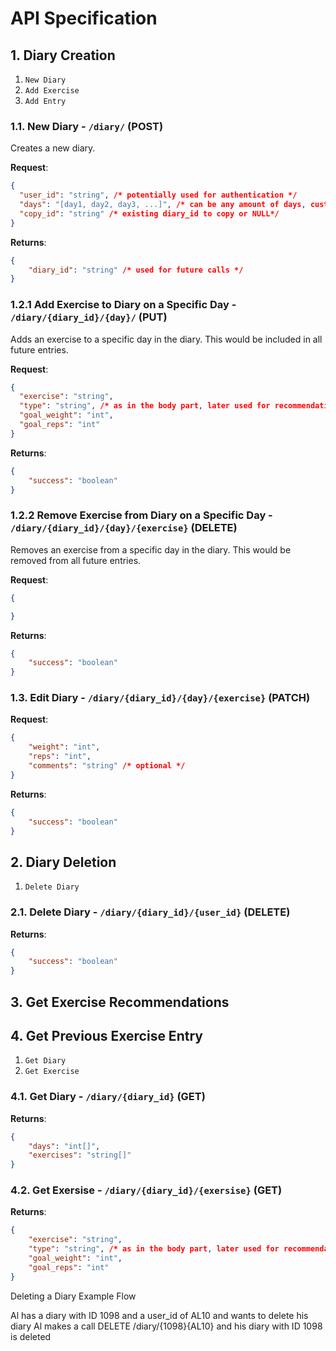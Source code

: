 # API Specification

## 1. Diary Creation
1. `New Diary`
2. `Add Exercise`
3. `Add Entry`

### 1.1. New Diary - `/diary/` (POST)


Creates a new diary.


**Request**:


```json
{
  "user_id": "string", /* potentially used for authentication */
  "days": "[day1, day2, day3, ...]", /* can be any amount of days, custom-named, etc. */
  "copy_id": "string" /* existing diary_id to copy or NULL*/
}
```


**Returns**:


```json
{
    "diary_id": "string" /* used for future calls */
}
```

### 1.2.1 Add Exercise to Diary on a Specific Day - `/diary/{diary_id}/{day}/` (PUT)

Adds an exercise to a specific day in the diary. This would be included in all future entries.

**Request**:

```json
{
  "exercise": "string",
  "type": "string", /* as in the body part, later used for recommendations */
  "goal_weight": "int",
  "goal_reps": "int"
}
```

**Returns**:

```json
{
    "success": "boolean"
}
```

### 1.2.2 Remove Exercise from Diary on a Specific Day - `/diary/{diary_id}/{day}/{exercise}` (DELETE)

Removes an exercise from a specific day in the diary. This would be removed from all future entries.

**Request**:

```json
{

}
```

**Returns**:

```json
{
    "success": "boolean"
}
```

### 1.3. Edit Diary - `/diary/{diary_id}/{day}/{exercise}` (PATCH)

**Request**:

```json
{
    "weight": "int",
    "reps": "int",
    "comments": "string" /* optional */
}
```

**Returns**:

```json
{
    "success": "boolean"
}
```



## 2. Diary Deletion
1. `Delete Diary`

### 2.1. Delete Diary - `/diary/{diary_id}/{user_id}` (DELETE)

**Returns**:

```json
{
    "success": "boolean"
}
```

## 3. Get Exercise Recommendations

## 4. Get Previous Exercise Entry
1. `Get Diary`
2. `Get Exercise`

### 4.1. Get Diary - `/diary/{diary_id}` (GET)

**Returns**:

```json
{
    "days": "int[]",
    "exercises": "string[]"
}
```

### 4.2. Get Exersise - `/diary/{diary_id}/{exersise}` (GET)

**Returns**:

```json
{
    "exercise": "string",
    "type": "string", /* as in the body part, later used for recommendations */
    "goal_weight": "int",
    "goal_reps": "int"
}
```





Deleting a Diary Example Flow 

Al has a diary with ID 1098 and a user_id of AL10 and wants to delete his diary
Al makes a call DELETE /diary/{1098}{AL10}  and his diary with ID 1098 is deleted